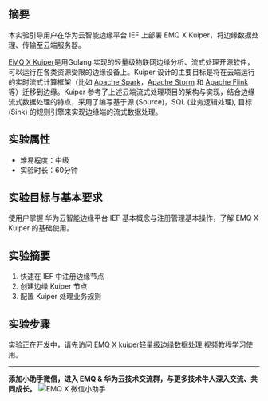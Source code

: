 ## 摘要

本实验引导用户在华为云智能边缘平台 IEF 上部署 EMQ X Kuiper，将边缘数据处理、传输至云端服务器。

[EMQ X Kuiper](https://github.com/lf-edge/ekuiper)是用Golang 实现的轻量级物联网边缘分析、流式处理开源软件，可以运行在各类资源受限的边缘设备上。Kuiper 设计的主要目标是将在云端运行的实时流式计算框架（比如 [Apache Spark](https://spark.apache.org/)，[Apache Storm](https://storm.apache.org/) 和 [Apache Flink](https://flink.apache.org/) 等）迁移到边缘。Kuiper 参考了上述云端流式处理项目的架构与实现，结合边缘流式数据处理的特点，采用了编写基于源 (Source)，SQL (业务逻辑处理), 目标 (Sink) 的规则引擎来实现边缘端的流式数据处理。

##  实验属性

- 难易程度：中级
- 实验时长：60分钟

## 实验目标与基本要求

使用户掌握 华为云智能边缘平台 IEF 基本概念与注册管理基本操作，了解 EMQ X Kuiper 的基础使用。

## 实验摘要

1. 快速在 IEF 中注册边缘节点
2. 创建边缘 Kuiper 节点
3. 配置 Kuiper 处理业务规则

## 实验步骤

实验正在开发中，请先访问 [EMQ X kuiper轻量级边缘数据处理](https://bbs.huaweicloud.com/videos/103191) 视频教程学习使用。


---
**添加小助手微信，进入 EMQ & 华为云技术交流群，与更多技术牛人深入交流、共同成长。**
![EMQ X 微信小助手](https://static.emqx.net/images/237cdd1601705d7fc794253c757c1d65.png)
